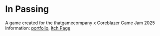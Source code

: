 # In Passing 
A game created for the thatgamecompany x Coreblazer Game Jam 2025
Information: [portfolio](https://eevrip.github.io/inPassing-details), [Itch Page](https://eleni-09.itch.io/in-passing) 
